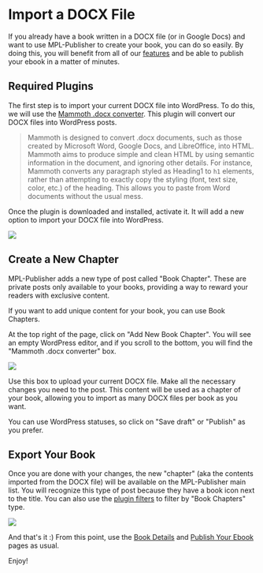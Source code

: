 # Import a DOCX File

If you already have a book written in a DOCX file (or in Google Docs) and want to use MPL-Publisher to create your book, you can do so easily. By doing this, you will benefit from all of our [features](/docs/features) and be able to publish your ebook in a matter of minutes.

## Required Plugins

The first step is to import your current DOCX file into WordPress. To do this, we will use the [Mammoth .docx converter](https://wordpress.org/plugins/mammoth-docx-converter/). This plugin will convert our DOCX files into WordPress posts.

> Mammoth is designed to convert .docx documents, such as those created by Microsoft Word, Google Docs, and LibreOffice, into HTML. Mammoth aims to produce simple and clean HTML by using semantic information in the document, and ignoring other details. For instance, Mammoth converts any paragraph styled as Heading1 to `h1` elements, rather than attempting to exactly copy the styling (font, text size, color, etc.) of the heading. This allows you to paste from Word documents without the usual mess.

Once the plugin is downloaded and installed, activate it. It will add a new option to import your DOCX file into WordPress.

![](/img/import-docx-1.jpeg)

## Create a New Chapter

MPL-Publisher adds a new type of post called "Book Chapter". These are private posts only available to your books, providing a way to reward your readers with exclusive content.

If you want to add unique content for your book, you can use Book Chapters.

At the top right of the page, click on "Add New Book Chapter". You will see an empty WordPress editor, and if you scroll to the bottom, you will find the "Mammoth .docx converter" box.

![](/img/import-docx-2.gif)

Use this box to upload your current DOCX file. Make all the necessary changes you need to the post. This content will be used as a chapter of your book, allowing you to import as many DOCX files per book as you want.

You can use WordPress statuses, so click on "Save draft" or "Publish" as you prefer.

## Export Your Book

Once you are done with your changes, the new "chapter" (aka the contents imported from the DOCX file) will be available on the MPL-Publisher main list. You will recognize this type of post because they have a book icon next to the title. You can also use the [plugin filters](/docs/book-options/filter-options/) to filter by "Book Chapters" type.

![](/img/import-docx-3.jpeg)

And that's it :) From this point, use the [Book Details](/docs/book-options/book-details/) and [Publish Your Ebook](/docs/publish-book/) pages as usual.

Enjoy!